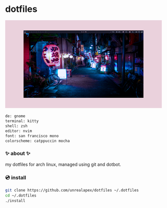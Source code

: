 # dotfiles

![screenshot of arch linux rice](rice.png)
```
de: gnome
terminal: kitty
shell: zsh
editor: nvim
font: san francisco mono
colorscheme: catppuccin mocha
```

### ✨ about ✨
my dotfiles for arch linux, managed using git and dotbot.

### 💿 install
```sh
git clone https://github.com/unrealapex/dotfiles ~/.dotfiles
cd ~/.dotfiles
./install
```
